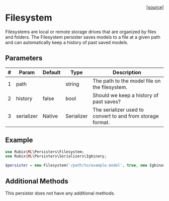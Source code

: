 <span style="float:right;"><a href="https://github.com/RubixML/ML/blob/master/src/Persisters/Filesystem.php">[source]</a></span>

# Filesystem
Filesystems are local or remote storage drives that are organized by files and folders. The Filesystem persister saves models to a file at a given path and can automatically keep a history of past saved models.

## Parameters
| # | Param | Default | Type | Description |
|---|---|---|---|---|
| 1 | path | | string | The path to the model file on the filesystem. |
| 2 | history | false | bool | Should we keep a history of past saves? |
| 3 | serializer | Native | Serializer | The serializer used to convert to and from storage format. |

## Example
```php
use Rubix\ML\Persisters\Filesystem;
use Rubix\ML\Persisters\Serializers\Igbinary;

$persister = new Filesystem('/path/to/example.model', true, new Igbinary());
```

## Additional Methods
This persister does not have any additional methods.

